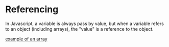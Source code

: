Referencing
===

In Javascript, a variable is always pass by value, but when a variable refers to an object (including arrays), the "value" is a reference to the object.

[example of an array](./array.js)
